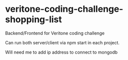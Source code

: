 # veritone-coding-challenge-shopping-list

Backend/Frontend for Veritone coding challenge

Can run both server/client via npm start in each project.

Will need me to add ip address to connect to mongodb
